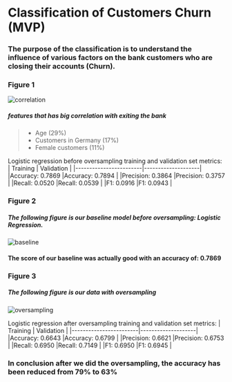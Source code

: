 # Classification of Customers Churn (MVP)
### The purpose of the classification is to understand the influence of various factors on the bank customers who are closing their accounts (Churn).


### Figure 1
![correlation](https://user-images.githubusercontent.com/93079224/146169594-d7af72af-4501-48e2-b707-04cafbb5832a.png)
##### features that has big correlation with exiting the bank
> - Age (29%)
> - Customers in Germany (17%)
> - Female customers (11%)


Logistic regression before oversampling training and validation set metrics: 
|       Training         |    Validation      |
|------------------------|--------------------|
|Accuracy: 0.7869        |Accuracy: 0.7894    |
|Precision: 0.3864       |Precision: 0.3757   |
|Recall: 0.0520          |Recall: 0.0539      |
|F1: 0.0916              |F1: 0.0943          |


### Figure 2
##### The following figure is our baseline model before oversampling: Logistic Regression.
![baseline](https://user-images.githubusercontent.com/93079224/146169511-250b9a02-5f0a-41fb-b48f-0ec0faf1e6d3.png)

#### The score of our baseline was actually good with an accuracy of: 0.7869

### Figure 3
##### The following figure is our data with oversampling
![oversampling](https://user-images.githubusercontent.com/93079224/146174338-20089757-0ded-4b50-bc48-50806eb1171e.png)

Logistic regression after oversampling training and validation set metrics: 
|       Training         |    Validation      |
|------------------------|--------------------|
|Accuracy: 0.6643        |Accuracy: 0.6799    |
|Precision: 0.6621       |Precision: 0.6753   |
|Recall: 0.6950          |Recall: 0.7149      |
|F1: 0.6950              |F1: 0.6945          |

### In conclusion after we did the oversampling, the accuracy has been reduced from 79% to 63%




